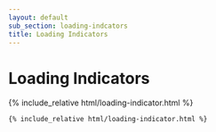 ```yaml
---
layout: default
sub_section: loading-indcators
title: Loading Indicators
---
```


# Loading Indicators

<div class="site-c-showcase">
{% include_relative html/loading-indicator.html %}
</div>

```html
{% include_relative html/loading-indicator.html %}
```